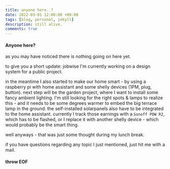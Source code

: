```yaml
---
title: anyone here..?
date: 2022-03-01 12:00:00 +00:00
tags: [blog, personal, jekyll]
description: still alive.
comments: true
---
```


#### Anyone here?

as you may have noticed there is nothing going on here yet.

to give you a short update: jobwise I'm currently working on a design system for a public project.

in the meantime I also started to make our home smart - by using a raspberry pi with home assistant and some shelly devices (1PM, plug, button). next step will be the garden project, where I want to install some fancy ambient lighting. I'm still looking for the right spots & lamps to realize this - and it needs to be some degrees warmer to embed the big terrace lamp in the ground.
the self-installed solarpanels also have to be integrated to the home assistant. currently I track those earnings with a <code>Sonoff POW R2</code>, which has to be flashed, or I replace it with another shelly device - which would probably be the smart thing.

well anyways - that was just some thought during my lunch break.

if you have questions regarding any topic I just mentioned, just hit me with a mail.

#### throw EOF
